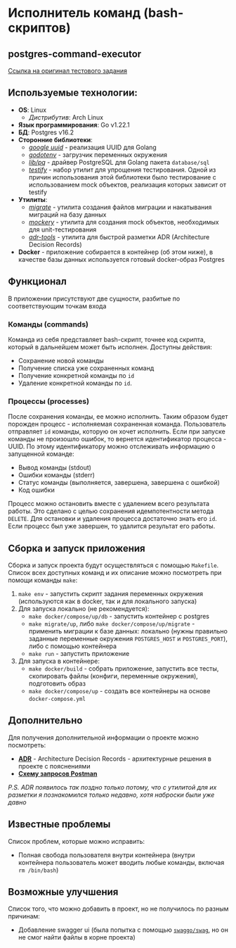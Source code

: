 # Исполнитель команд (bash-скриптов)
## postgres-command-executor
[Ссылка на оригинал тестового задания](https://gist.github.com/ixpectus/aec3f753a3209fbd8100c1b2c42d5756) 
## Используемые технологии:
 - **OS**: Linux
   - *Дистрибутив*: Arch Linux
 - **Язык программирования**: Go v1.22.1
 - **БД**: Postgres v16.2
 - **Сторонние библиотеки**:
   - *[google uuid](https://github.com/google/uuid)* - реализация UUID для Golang
   - *[godotenv](https://github.com/joho/godotenv)* - загрузчик переменных окружения
   - *[lib/pq](https://github.com/lib/pq)* - драйвер PostgreSQL для Golang пакета `database/sql`
   - *[testify](https://github.com/stretchr/testify)* - набор утилит для упрощения тестирования. Одной из причин использования этой библиотеки было тестирование с использованием mock объектов, реализация которых зависит от testify
 - **Утилиты**:
   - *[migrate](https://github.com/golang-migrate/migrate)* - утилита создания файлов миграции и накатывания миграций на базу данных
   - *[mockery](https://github.com/vektra/mockery)* - утилита для создания mock объектов, необходимых для unit-тестирования
   - *[adr-tools](https://github.com/npryce/adr-tools)* - утилита для быстрой разметки ADR (Architecture Decision Records)
 - **Docker** - приложение собирается в контейнер (об этом ниже), в качестве базы данных используется готовый docker-образ Postgres
 
## Функционал
В приложении присутствуют две сущности, разбитые по соответствующим точкам входа 
### Команды (commands)
Команда из себя представляет bash-скрипт, точнее код скрипта, который в дальнейшем может быть исполнен. Доступны действия: 

 - Сохранение новой команды
 - Получение списка уже сохраненных команд
 - Получение конкретной команды по `id`
 - Удаление конкретной команды по `id`.

### Процессы (processes) 
После сохранения команды, ее можно исполнить. Таким образом будет порожден процесс - исполняемая сохраненная команда. Пользователь отправляет `id` команды, которую он хочет исполнить. Если при запуске команды не произошло ошибок, то вернется идентификатор процесса - UUID. По этому идентификатору можно отслеживать информацию о запущенной команде:

 - Вывод команды (stdout)
 - Ошибки команды (stderr)
 - Статус команды (выполняется, завершена, завершена с ошибкой)
 - Код ошибки

Процесс можно остановить вместе с удалением всего результата работы. Это сделано с целью сохранения идемпотентности метода `DELETE`. Для остановки и удаления процесса достаточно знать его `id`. Если процесс был уже завершен, то удалится результат его работы. 

## Сборка и запуск приложения
Сборка и запуск проекта будут осуществляться с помощью `Makefile`. Список всех доступных команд и их описание можно посмотреть при помощи команды `make`:

1. `make env` - запустить скрипт задания переменных окружения (используются как в docker, так и для локального запуска)
2. Для запуска локально (не рекомендуется):
   - `make docker/compose/up/db` - запустить контейнер с postgres
   - `make migrate/up`, либо `make docker/compose/up/migrate` - применить миграции к базе данных: локально (нужны правильно заданные переменные окружения `POSTGRES_HOST` и `POSTGRES_PORT`), либо с помощью контейнера
   - `make run` - запустить приложение
3. Для запуска в контейнере:
   - `make docker/build` - собрать приложение, запустить все тесты, скопировать файлы (конфиги, переменные окружения), подготовить образ
   - `make docker/compose/up` - создать все контейнеры на основе `docker-compose.yml`

## Дополнительно
Для получения дополнительной информации о проекте можно посмотреть:

 - **[ADR](https://github.com/fatalistix/postgres-command-executor/tree/main/docs/architecture/decisions)** - Architecture Decision Records - архитектурные решения в проекте с пояснениями
 - **[Схему запросов Postman](https://github.com/fatalistix/postgres-command-executor/tree/main/docs/postman)**

*P.S. ADR появилось так поздно только потому, что с утилитой для их разметки я познакомился только недавно, хотя наброски были уже давно*

## Известные проблемы
Список проблем, которые можно исправить:

 - Полная свобода пользователя внутри контейнера (внутри контейнера пользователь может вводить любые команды, включая `rm /bin/bash`)

## Возможные улучшения
Список того, что можно добавить в проект, но не получилось по разным причинам:

- Добавление swagger ui (была попытка с помощью [`swaggo/swag`](https://github.com/swaggo/swag), но он не смог найти файлы в корне проекта)
